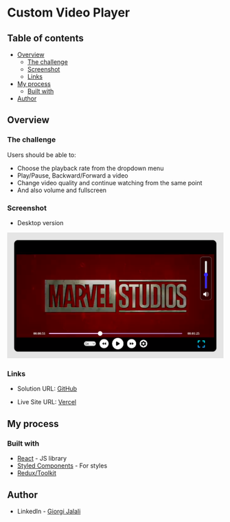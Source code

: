 # Custom Video Player

## Table of contents

- [Overview](#overview)
  - [The challenge](#the-challenge)
  - [Screenshot](#screenshot)
  - [Links](#links)
- [My process](#my-process)
  - [Built with](#built-with)
- [Author](#author)

## Overview

### The challenge

Users should be able to:

- Choose the playback rate from the dropdown menu
- Play/Pause, Backward/Forward a video
- Change video quality and continue watching from the same point
- And also volume and fullscreen

### Screenshot

- Desktop version

![](./custom-video-player.jpeg)

### Links

- Solution URL: [GitHub](https://github.com/Giorgi-Jalali/custom-video-player)

- Live Site URL: [Vercel](https://custom-video-player-gjalali.vercel.app/)

## My process

### Built with

- [React](https://reactjs.org/) - JS library
- [Styled Components](https://styled-components.com/) - For styles
- [Redux/Toolkit](https://redux-toolkit.js.org/)

## Author

- LinkedIn - [Giorgi Jalali](https://www.linkedin.com/in/giorgi-jalali-0336b8225/)
